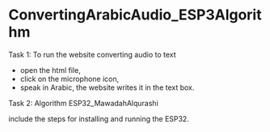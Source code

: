 # ConvertingArabicAudio_ESP3Algorithm
Task 1:
To run the website converting audio to text 
- open the html file,
-  click on the microphone icon, 
-  speak in Arabic, 
the website writes it in the text box.

Task 2:
Algorithm ESP32_MawadahAlqurashi

include the steps for installing and running the ESP32.
